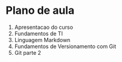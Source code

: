 # Plano de aula

1. Apresentacao do curso
1. Fundamentos de TI
1. Linguagem Markdown
1. Fundamentos de Versionamento com Git
1. Git parte 2
